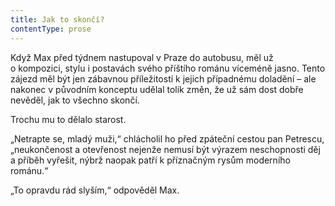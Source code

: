 ```yaml
---
title: Jak to skončí?
contentType: prose
---
```


Když Max před týdnem nastupoval v Praze do autobusu, měl už o kompozici, stylu i postavách svého příštího románu víceméně jasno. Tento zájezd měl být jen zábavnou příležitostí k jejich případnému doladění – ale nakonec v původním konceptu udělal tolik změn, že už sám dost dobře nevěděl, jak to všechno skončí.

  

Trochu mu to dělalo starost.

„Netrapte se, mladý muži,“ chlácholil ho před zpáteční cestou pan Petrescu, „neukončenost a otevřenost nejenže nemusí být výrazem neschopnosti děj a příběh vyřešit, nýbrž naopak patří k příznačným rysům moderního románu.“

„To opravdu rád slyším,“ odpověděl Max.

